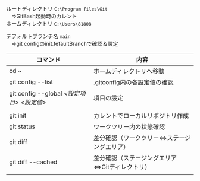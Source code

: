 
ルートディレクトリ `C:\Program Files\Git`<br>
　⇒GitBash起動時のカレント<br>
ホームディレクトリ `C:\Users\81808`

デフォルトブランチ名 `main`<br>
　⇒git configのinit.fefaultBranchで確認＆設定

| コマンド | 内容 |
| --- | --- |
| cd ~ | ホームディレクトリへ移動 |
| git config --list | .gitconfig内の各設定値の確認 |
| git config --global _<設定項目>_ _<設定値>_ | 項目の設定 |
|  |  |
| git init | カレントでローカルリポジトリ作成 |
| git status | ワークツリー内の状態確認 |
|git diff | 差分確認（ワークツリー⇔ステージングエリア） |
|git diff --cached | 差分確認（ステージングエリア⇔Gitディレクトリ） |
|  |  |


